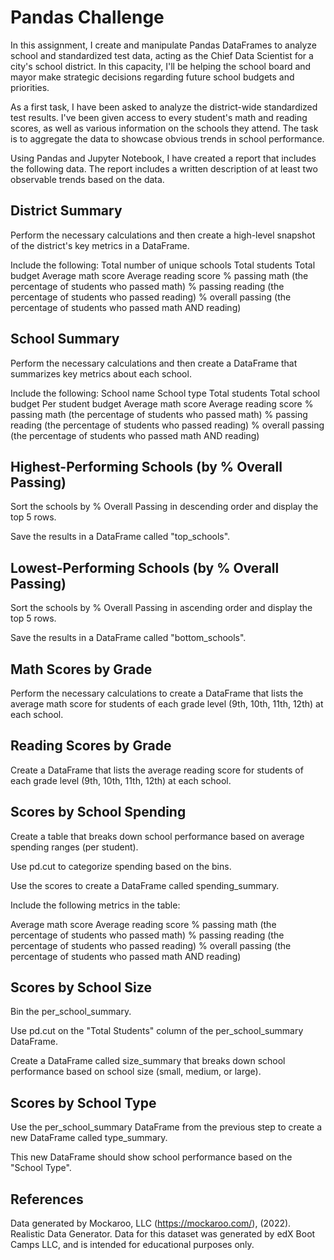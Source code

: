# Pandas Challenge
In this assignment, I create and manipulate Pandas DataFrames to analyze school and standardized test data, acting as the Chief Data Scientist for a city's school district. In this capacity, I'll be helping the school board and mayor make strategic decisions regarding future school budgets and priorities.

As a first task, I have been asked to analyze the district-wide standardized test results. I've been given access to every student's math and reading scores, as well as various information on the schools they attend. The task is to aggregate the data to showcase obvious trends in school performance.

Using Pandas and Jupyter Notebook, I have created a report that includes the following data. The report includes a written description of at least two observable trends based on the data.


## District Summary
Perform the necessary calculations and then create a high-level snapshot of the district's key metrics in a DataFrame.

Include the following:
  Total number of unique schools
  Total students
  Total budget
  Average math score
  Average reading score
  % passing math (the percentage of students who passed math)
  % passing reading (the percentage of students who passed reading)
  % overall passing (the percentage of students who passed math AND reading)

## School Summary
Perform the necessary calculations and then create a DataFrame that summarizes key metrics about each school.

Include the following:
  School name
  School type
  Total students
  Total school budget
  Per student budget
  Average math score
  Average reading score
  % passing math (the percentage of students who passed math)
  % passing reading (the percentage of students who passed reading)
  % overall passing (the percentage of students who passed math AND reading)

## Highest-Performing Schools (by % Overall Passing)
Sort the schools by % Overall Passing in descending order and display the top 5 rows.

Save the results in a DataFrame called "top_schools".

## Lowest-Performing Schools (by % Overall Passing)
Sort the schools by % Overall Passing in ascending order and display the top 5 rows.

Save the results in a DataFrame called "bottom_schools".

## Math Scores by Grade
Perform the necessary calculations to create a DataFrame that lists the average math score for students of each grade level (9th, 10th, 11th, 12th) at each school.

## Reading Scores by Grade
Create a DataFrame that lists the average reading score for students of each grade level (9th, 10th, 11th, 12th) at each school.

## Scores by School Spending
Create a table that breaks down school performance based on average spending ranges (per student).

Use pd.cut to categorize spending based on the bins.

Use the scores to create a DataFrame called spending_summary.

Include the following metrics in the table:

  Average math score
  Average reading score
  % passing math (the percentage of students who passed math)
  % passing reading (the percentage of students who passed reading)
  % overall passing (the percentage of students who passed math AND reading)

## Scores by School Size
Bin the per_school_summary.

Use pd.cut on the "Total Students" column of the per_school_summary DataFrame.

Create a DataFrame called size_summary that breaks down school performance based on school size (small, medium, or large).

## Scores by School Type
Use the per_school_summary DataFrame from the previous step to create a new DataFrame called type_summary.

This new DataFrame should show school performance based on the "School Type".



## References
Data generated by Mockaroo, LLC (https://mockaroo.com/), (2022). Realistic Data Generator. Data for this dataset was generated by edX Boot Camps LLC, and is intended for educational purposes only.
